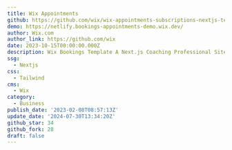 ```yaml
---
title: Wix Appointments
github: https://github.com/wix/wix-appointments-subscriptions-nextjs-template
demo: https://netlify.bookings-appointments-demo.wix.dev/
author: Wix.com
author_link: https://github.com/wix
date: 2023-10-15T00:00:00.000Z
description: Wix Bookings Template A Next.js Coaching Professional Site
ssg:
  - Nextjs
css:
  - Tailwind
cms:
  - Wix
category:
  - Business
publish_date: '2023-02-08T08:57:13Z'
update_date: '2024-07-30T13:34:20Z'
github_star: 34
github_fork: 28
draft: false
---
```

